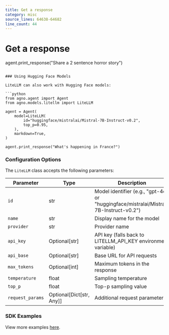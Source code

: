 ```yaml
---
title: Get a response
category: misc
source_lines: 64638-64682
line_count: 44
---
```


# Get a response
agent.print_response("Share a 2 sentence horror story")
```

### Using Hugging Face Models

LiteLLM can also work with Hugging Face models:

```python
from agno.agent import Agent
from agno.models.litellm import LiteLLM

agent = Agent(
    model=LiteLLM(
        id="huggingface/mistralai/Mistral-7B-Instruct-v0.2",
        top_p=0.95,
    ),
    markdown=True,
)

agent.print_response("What's happening in France?")
```

### Configuration Options

The `LiteLLM` class accepts the following parameters:

| Parameter        | Type                       | Description                                                                           | Default   |
| ---------------- | -------------------------- | ------------------------------------------------------------------------------------- | --------- |
| `id`             | str                        | Model identifier (e.g., "gpt-4o" or "huggingface/mistralai/Mistral-7B-Instruct-v0.2") | "gpt-4o"  |
| `name`           | str                        | Display name for the model                                                            | "LiteLLM" |
| `provider`       | str                        | Provider name                                                                         | "LiteLLM" |
| `api_key`        | Optional\[str]             | API key (falls back to LITELLM\_API\_KEY environment variable)                        | None      |
| `api_base`       | Optional\[str]             | Base URL for API requests                                                             | None      |
| `max_tokens`     | Optional\[int]             | Maximum tokens in the response                                                        | None      |
| `temperature`    | float                      | Sampling temperature                                                                  | 0.7       |
| `top_p`          | float                      | Top-p sampling value                                                                  | 1.0       |
| `request_params` | Optional\[Dict\[str, Any]] | Additional request parameters                                                         | None      |

### SDK Examples

<Note> View more examples [here](../examples/models/litellm). </Note>


